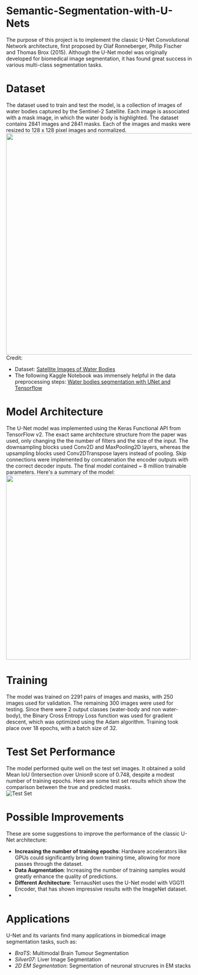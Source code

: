 # Semantic-Segmentation-with-U-Nets
The purpose of this project is to implement the classic U-Net Convolutional Network architecture, first proposed by Olaf Ronneberger, Philip Fischer and Thomas Brox (2015). Although the U-Net model was originally developed for biomedical image segmentation, it has found great success in various multi-class segmentation tasks.

# Dataset
The dataset used to train and test the model, is a collection of images of water bodies captured by the Sentinel-2 Satellite. Each image is  associated with a mask image, in which the water body is highlighted. The dataset contains 2841 images and 2841 masks. Each of the images and masks were resized to 128 x 128 pixel images and normalized.
<img src="https://github.com/Aadit3003/Semantic-Segmentation-with-U-Nets/blob/8d7f91c55c06c7d08a50b0fd74fcff1d6c8f8556/Write%20Up/Train%20Dataset.png" width="600"><br/>
Credit:
- Dataset: [Satellite Images of Water Bodies](https://www.kaggle.com/franciscoescobar/satellite-images-of-water-bodies)
- The following Kaggle Notebook was immensely helpful in the data preprocessing steps: [Water bodies segmentation with UNet and Tensorflow](https://www.kaggle.com/baranowskibrt/water-bodies-segmentation-with-unet-and-tensorflow)
# Model Architecture
The U-Net model was implemented using the Keras Functional API from TensorFlow v2. The exact same architecture structure from the paper was used, only changing the the number of filters and the size of the input. The downsampling blocks used Conv2D and MaxPooling2D layers, whereas the upsampling blocks used Conv2DTranspose layers instead of pooling. Skip connections were implemented by concatenation the encoder outputs with the  correct decoder inputs. The final model contained ~ 8 million trainable parameters. Here's a summary of the model: <br/>
<img src="https://github.com/Aadit3003/Semantic-Segmentation-with-U-Nets/blob/8d7f91c55c06c7d08a50b0fd74fcff1d6c8f8556/Write%20Up/Model.png" width="500"><br/>

# Training
The model was trained on 2291 pairs of images and masks, with 250 images used for validation. The remaining 300 images were used for testing. Since there were 2 output classes (water-body and non water-body), the Binary Cross Entropy Loss function was used for gradient descent, which was optimized using the Adam algorithm. Training took place over 18 epochs, with a batch size of 32.

# Test Set Performance
The model performed quite well on the test set images. It obtained a solid Mean IoU (Intersection over Union9 score of 0.748, despite a modest number of training epochs. Here are some test set results which show the comparison between the true and predicted masks. <br/>
 ![Test Set](https://github.com/Aadit3003/Semantic-Segmentation-with-U-Nets/blob/cd1565d82dcd7db2b4ad40d28c481b0c3b0a03e1/Write%20Up/Test%20Set%20Results.png)
# Possible Improvements
These are some suggestions to improve the performance of the classic U-Net architecture:
- **Increasing the number of training epochs**: Hardware accelerators like GPUs could significantly bring down training time, allowing for more passes through the dataset.
- **Data Augmentation**: Increasing the number of training samples would greatly enhance the quality of predictions.
- **Different Architecture**: TernausNet uses the U-Net model with VGG11 Encoder, that has shown impressive results with the ImageNet dataset.
- 
# Applications
U-Net and its variants find many applications in biomedical image segmentation tasks, such as:
- *BraTS*: Multimodal Brain Tumour Segmentation
- *Silver07*: Liver Image Segmentation
- *2D EM Segmentation*: Segmentation of neuronal strucrures in EM stacks
